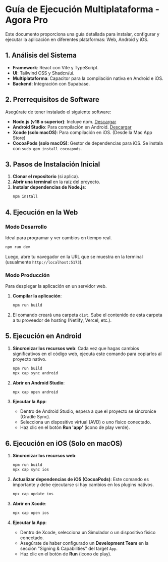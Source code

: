 # Guía de Ejecución Multiplataforma - Agora Pro

Este documento proporciona una guía detallada para instalar, configurar y ejecutar la aplicación en diferentes plataformas: Web, Android y iOS.

## 1. Análisis del Sistema

- **Framework**: React con Vite y TypeScript.
- **UI**: Tailwind CSS y Shadcn/ui.
- **Multiplataforma**: Capacitor para la compilación nativa en Android e iOS.
- **Backend**: Integración con Supabase.

## 2. Prerrequisitos de Software

Asegúrate de tener instalado el siguiente software:

- **Node.js (v18 o superior)**: Incluye npm. [Descargar](https://nodejs.org/)
- **Android Studio**: Para compilación en Android. [Descargar](https://developer.android.com/studio)
- **Xcode (solo macOS)**: Para compilación en iOS. (Desde la Mac App Store)
- **CocoaPods (solo macOS)**: Gestor de dependencias para iOS. Se instala con `sudo gem install cocoapods`.

## 3. Pasos de Instalación Inicial

1.  **Clonar el repositorio** (si aplica).
2.  **Abrir una terminal** en la raíz del proyecto.
3.  **Instalar dependencias de Node.js**:
    ```bash
    npm install
    ```

## 4. Ejecución en la Web

### Modo Desarrollo
Ideal para programar y ver cambios en tiempo real.

```bash
npm run dev
```
Luego, abre tu navegador en la URL que se muestra en la terminal (usualmente `http://localhost:5173`).

### Modo Producción
Para desplegar la aplicación en un servidor web.

1.  **Compilar la aplicación**:
    ```bash
    npm run build
    ```
2.  El comando creará una carpeta `dist`. Sube el contenido de esta carpeta a tu proveedor de hosting (Netlify, Vercel, etc.).

## 5. Ejecución en Android

1.  **Sincronizar los recursos web**:
    Cada vez que hagas cambios significativos en el código web, ejecuta este comando para copiarlos al proyecto nativo.
    ```bash
    npm run build
    npx cap sync android
    ```

2.  **Abrir en Android Studio**:
    ```bash
    npx cap open android
    ```

3.  **Ejecutar la App**:
    - Dentro de Android Studio, espera a que el proyecto se sincronice (Gradle Sync).
    - Selecciona un dispositivo virtual (AVD) o uno físico conectado.
    - Haz clic en el botón **Run 'app'** (icono de play verde).

## 6. Ejecución en iOS (Solo en macOS)

1.  **Sincronizar los recursos web**:
    ```bash
    npm run build
    npx cap sync ios
    ```

2.  **Actualizar dependencias de iOS (CocoaPods)**:
    Este comando es importante y debe ejecutarse si hay cambios en los plugins nativos.
    ```bash
    npx cap update ios
    ```

3.  **Abrir en Xcode**:
    ```bash
    npx cap open ios
    ```

4.  **Ejecutar la App**:
    - Dentro de Xcode, selecciona un Simulador o un dispositivo físico conectado.
    - Asegúrate de haber configurado un **Development Team** en la sección "Signing & Capabilities" del target `App`.
    - Haz clic en el botón de **Run** (icono de play).
